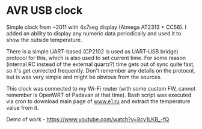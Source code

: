 # AVR USB clock

Simple clock from ~2011 with 4x7seg display (Atmega AT2313 + CC56). I added an ability to display any numeric data periodically and used it to show the outside temperature.

There is a simple UART-based (CP2102 is used as UART-USB bridge) protocol for this, which is also used to set current time. For some reason (internal RC instead of the external quartz?) time gets out of sync quite fast, so it's get corrected frequently. Don't remember any details on the protocol, but is was very simple and might be obvious from the sources.

This clock was connected to my Wi-Fi router (with some custom FW, cannot remember is OpenWRT of Padavan at that time). Bash script was executed via cron to download main page of www.e1.ru and extract the temperature value from it.

Demo of work - https://www.youtube.com/watch?v=8cy1LKB_-fQ